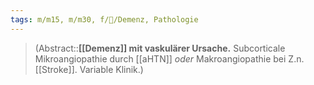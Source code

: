 ```yaml
---
tags: m/m15, m/m30, f/🧠/Demenz, Pathologie
---
```

> (Abstract::**[[Demenz]] mit vaskulärer Ursache.** Subcorticale Mikroangiopathie durch [[aHTN]] *oder* Makroangiopathie bei Z.n. [[Stroke]]. Variable Klinik.)